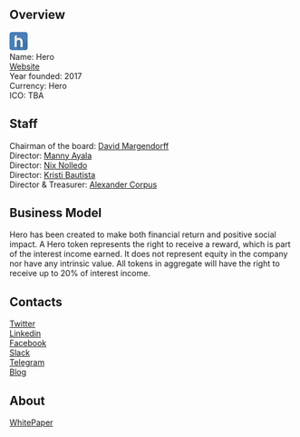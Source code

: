 ## Overview
![logo](../projects/logo/hero.png)  
Name: Hero  
[Website](https://www.herotoken.io/)  
Year founded: 2017  
Currency: Hero  
ICO: TBA
## Staff
Chairman of the board: [David Margendorff](../people/david_margendorff.md)  
Director: [Manny Ayala](../people/manny_ayala.md)  
Director: [Nix Nolledo](../people/nix_nolledo.md)  
Director: [Kristi Bautista](../people/kristi_bautista.md)  
Director & Treasurer: [Alexander Corpus](../people/alexander_corpus.md)
## Business Model
Hero has been created to make both financial return and positive social impact. A Hero token represents the right to receive a reward, which is part of the interest income earned. It does not represent equity in the company nor have any intrinsic value. All tokens in aggregate will have the right to receive up to 20% of interest income.
## Contacts  
[Twitter](https://twitter.com/PawnHeroPH)  
[Linkedin](https://www.linkedin.com/company/5040367/)  
[Facebook](https://www.facebook.com/PawnHero.ph)  
[Slack](https://herotoken.herokuapp.com/)  
[Telegram](https://t.me/herotokensale)  
[Blog](https://medium.com/@herotoken)  
## About  
[WhitePaper](https://s3-ap-southeast-1.amazonaws.com/herotoken/Hero+Whitepaper_082917.pdf) 
